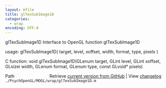 ```yaml
---
layout: mfile
title: glTexSubImage1D
categories:
  - wrap
encoding: UTF-8
---
```


glTexSubImage1D  Interface to OpenGL function glTexSubImage1D

usage:  glTexSubImage1D\( target, level, xoffset, width, format, type, pixels \)

C function:  void glTexSubImage1D\(GLenum target, GLint level, GLint xoffset, GLsizei width, GLenum format, GLenum type, const GLvoid\* pixels\)


<div class="code_header" style="text-align:right;">
  <span style="float:left;">Path&nbsp;&nbsp;</span> <span class="counter">Retrieve <a href=
  "https://raw.github.com/Psychtoolbox-3/Psychtoolbox-3/beta/./PsychOpenGL/MOGL/wrap/glTexSubImage1D.m">current version from GitHub</a> | View <a href=
  "https://github.com/Psychtoolbox-3/Psychtoolbox-3/commits/beta/./PsychOpenGL/MOGL/wrap/glTexSubImage1D.m">changelog</a></span>
</div>
<div class="code">
  <code>./PsychOpenGL/MOGL/wrap/glTexSubImage1D.m</code>
</div>
